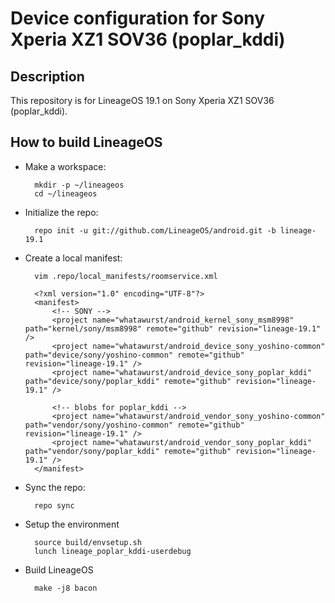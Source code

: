 Device configuration for Sony Xperia XZ1 SOV36 (poplar_kddi)
========================================================

Description
-----------

This repository is for LineageOS 19.1 on Sony Xperia XZ1 SOV36 (poplar_kddi).

How to build LineageOS
----------------------

* Make a workspace:

        mkdir -p ~/lineageos
        cd ~/lineageos

* Initialize the repo:

        repo init -u git://github.com/LineageOS/android.git -b lineage-19.1

* Create a local manifest:

        vim .repo/local_manifests/roomservice.xml

        <?xml version="1.0" encoding="UTF-8"?>
        <manifest>
            <!-- SONY -->
            <project name="whatawurst/android_kernel_sony_msm8998" path="kernel/sony/msm8998" remote="github" revision="lineage-19.1" />
            <project name="whatawurst/android_device_sony_yoshino-common" path="device/sony/yoshino-common" remote="github" revision="lineage-19.1" />
            <project name="whatawurst/android_device_sony_poplar_kddi" path="device/sony/poplar_kddi" remote="github" revision="lineage-19.1" />

            <!-- blobs for poplar_kddi -->
            <project name="whatawurst/android_vendor_sony_yoshino-common" path="vendor/sony/yoshino-common" remote="github" revision="lineage-19.1" />
            <project name="whatawurst/android_vendor_sony_poplar_kddi" path="vendor/sony/poplar_kddi" remote="github" revision="lineage-19.1" />
        </manifest>

* Sync the repo:

        repo sync

* Setup the environment

        source build/envsetup.sh
        lunch lineage_poplar_kddi-userdebug

* Build LineageOS

        make -j8 bacon
